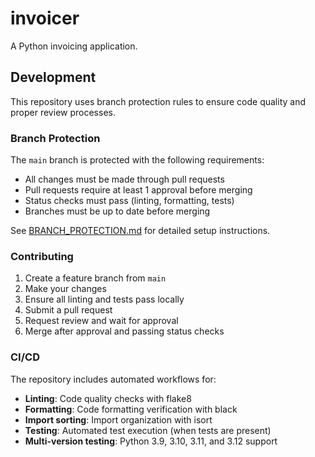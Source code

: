 # invoicer

A Python invoicing application.

## Development

This repository uses branch protection rules to ensure code quality and proper review processes.

### Branch Protection

The `main` branch is protected with the following requirements:
- All changes must be made through pull requests
- Pull requests require at least 1 approval before merging
- Status checks must pass (linting, formatting, tests)
- Branches must be up to date before merging

See [BRANCH_PROTECTION.md](BRANCH_PROTECTION.md) for detailed setup instructions.

### Contributing

1. Create a feature branch from `main`
2. Make your changes
3. Ensure all linting and tests pass locally
4. Submit a pull request
5. Request review and wait for approval
6. Merge after approval and passing status checks

### CI/CD

The repository includes automated workflows for:
- **Linting**: Code quality checks with flake8
- **Formatting**: Code formatting verification with black
- **Import sorting**: Import organization with isort
- **Testing**: Automated test execution (when tests are present)
- **Multi-version testing**: Python 3.9, 3.10, 3.11, and 3.12 support